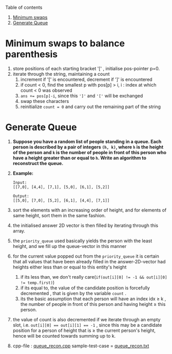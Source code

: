Table of contents

1. [Minimum swaps](#min-swaps)
2. [Generate Queue](#generate-queue)





# Minimum swaps to balance parenthesis<a name="min-swaps"></a>

1. store positions of each  starting bracket '[' , initialise pos-pointer p=0.
2. iterate through the string, maintaining a count
   1. increment if '[' is encountered, decrement if ']' is encountered
   2. if count < 0, find the smallest p with pos[p] > i, i : index at which count < 0 was observed
   3. `ans += pos[p]-i`, since this `']'` and `'['` will be exchanged
   4. swap these characters
   5. reinitialize `count = 0` and carry out the remaining part of the string





# Generate Queue<a name="generate-queue"></a>

1. **Suppose you have a random list of people standing in a queue. Each person is described by a pair of integers `(h, k)`, where `h` is the height of the person and `k` is the number of people in front of this person who have a height greater than or equal to `h`. Write an algorithm to reconstruct the queue.**

2. **Example:**

   ```
   Input:
   [[7,0], [4,4], [7,1], [5,0], [6,1], [5,2]]
   
   Output:
   [[5,0], [7,0], [5,2], [6,1], [4,4], [7,1]]
   ```

3. sort the elements with an increasing order of height, and for elements of same height, sort them in the same fashion.

4. the initialised answer 2D vector is then filled by iterating through this array.

5. the `priority_queue` used basically yields the person with the least height, and we fill up the queue-vector in this manner

6. for the current value popped out from the `priority_queue` it is certain that all values that have been already filled in the answer-2D-vector had heights either less than or equal to this entity's height

   1. if its less than, we don't really care(`if(out[i][0] != -1 && out[i][0] != temp.first)`)
   2. if its equal to, the value of the candidate position is forcefully decremented , that is given by the variable `count` .
   3. its the basic assumption that each person will have an index idx &ge; k , the number of people in front of this person and having height &ge; this person.

7. the value of count is also decremented if we iterate through an empty slot, i.e. `out[i][0] == out[i][1] == -1` , since this may be a candidate position for a person of height that is &ge; the current person's height, hence will be counted towards summing up to k.

8. cpp-file : [queue_recon.cpp](queue_recon.cpp) sample-test-case = [queue_recon.txt](queue_recon.txt)